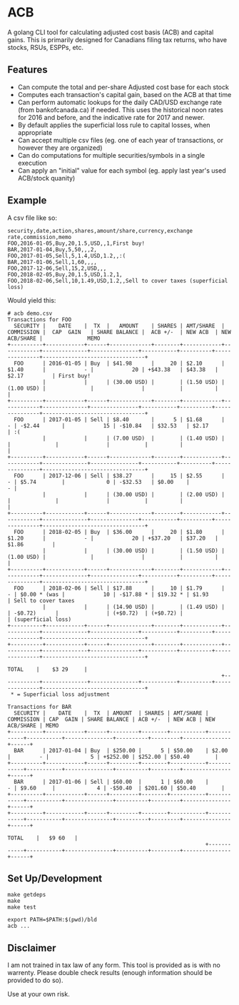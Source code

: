 # ACB

A golang CLI tool for calculating adjusted cost basis (ACB) and capital gains.
This is primarily designed for Canadians filing tax returns, who have stocks, RSUs, ESPPs, etc.

## Features
- Can compute the total and per-share Adjusted cost base for each stock
- Computes each transaction's capital gain, based on the ACB at that time
- Can perform automatic lookups for the daily CAD/USD exchange rate (from bankofcanada.ca) if needed. This uses the historical noon rates for 2016 and before, and the indicative rate for 2017 and newer.
- By default applies the superficial loss rule to capital losses, when appropriate
- Can accept multiple csv files (eg. one of each year of transactions, or however they are organized)
- Can do computations for multiple securities/symbols in a single execution
- Can apply an "initial" value for each symbol (eg. apply last year's used ACB/stock quanity)

## Example

A csv file like so:
```
security,date,action,shares,amount/share,currency,exchange rate,commission,memo
FOO,2016-01-05,Buy,20,1.5,USD,,1,First buy!
BAR,2017-01-04,Buy,5,50,,,2,
FOO,2017-01-05,Sell,5,1.4,USD,1.2,,:(
BAR,2017-01-06,Sell,1,60,,,,
FOO,2017-12-06,Sell,15,2,USD,,,
FOO,2018-02-05,Buy,20,1.5,USD,1.2,1,
FOO,2018-02-06,Sell,10,1.49,USD,1.2,,Sell to cover taxes (superficial loss)
```
Would yield this:
```
# acb demo.csv
Transactions for FOO
  SECURITY |    DATE    |  TX  |   AMOUNT    | SHARES | AMT/SHARE  | COMMISSION |  CAP  GAIN   | SHARE BALANCE |  ACB +/-  | NEW ACB  | NEW ACB/SHARE |              MEMO
+----------+------------+------+-------------+--------+------------+------------+--------------+---------------+-----------+----------+---------------+--------------------------------+
  FOO      | 2016-01-05 | Buy  | $41.98      |     20 | $2.10      | $1.40      |            - |            20 | +$43.38   | $43.38   | $2.17         | First buy!
           |            |      | (30.00 USD) |        | (1.50 USD) | (1.00 USD) |              |               |           |          |               |
+----------+------------+------+-------------+--------+------------+------------+--------------+---------------+-----------+----------+---------------+--------------------------------+
  FOO      | 2017-01-05 | Sell | $8.40       |      5 | $1.68      |          - | -$2.44       |            15 | -$10.84   | $32.53   | $2.17         | :(
           |            |      | (7.00 USD)  |        | (1.40 USD) |            |              |               |           |          |               |
+----------+------------+------+-------------+--------+------------+------------+--------------+---------------+-----------+----------+---------------+--------------------------------+
  FOO      | 2017-12-06 | Sell | $38.27      |     15 | $2.55      |          - | $5.74        |             0 | -$32.53   | $0.00    |             - |
           |            |      | (30.00 USD) |        | (2.00 USD) |            |              |               |           |          |               |
+----------+------------+------+-------------+--------+------------+------------+--------------+---------------+-----------+----------+---------------+--------------------------------+
  FOO      | 2018-02-05 | Buy  | $36.00      |     20 | $1.80      | $1.20      |            - |            20 | +$37.20   | $37.20   | $1.86         |
           |            |      | (30.00 USD) |        | (1.50 USD) | (1.00 USD) |              |               |           |          |               |
+----------+------------+------+-------------+--------+------------+------------+--------------+---------------+-----------+----------+---------------+--------------------------------+
  FOO      | 2018-02-06 | Sell | $17.88      |     10 | $1.79      |          - | $0.00 * (was |            10 | -$17.88 * | $19.32 * | $1.93         | Sell to cover taxes
           |            |      | (14.90 USD) |        | (1.49 USD) |            | -$0.72)      |               | (+$0.72)  | (+$0.72) |               | (superficial loss)
+----------+------------+------+-------------+--------+------------+------------+--------------+---------------+-----------+----------+---------------+--------------------------------+
+----------+------------+------+-------------+--------+------------+------------+--------------+---------------+-----------+----------+---------------+--------------------------------+
                                                                       TOTAL    |    $3 29     |
                                                                   +------------+--------------+---------------+-----------+----------+---------------+--------------------------------+
 * = Superficial loss adjustment

Transactions for BAR
  SECURITY |    DATE    |  TX  | AMOUNT  | SHARES | AMT/SHARE | COMMISSION | CAP  GAIN | SHARE BALANCE | ACB +/-  | NEW ACB | NEW ACB/SHARE | MEMO
+----------+------------+------+---------+--------+-----------+------------+-----------+---------------+----------+---------+---------------+------+
  BAR      | 2017-01-04 | Buy  | $250.00 |      5 | $50.00    | $2.00      |         - |             5 | +$252.00 | $252.00 | $50.40        |
+----------+------------+------+---------+--------+-----------+------------+-----------+---------------+----------+---------+---------------+------+
  BAR      | 2017-01-06 | Sell | $60.00  |      1 | $60.00    |          - | $9.60     |             4 | -$50.40  | $201.60 | $50.40        |
+----------+------------+------+---------+--------+-----------+------------+-----------+---------------+----------+---------+---------------+------+
+----------+------------+------+---------+--------+-----------+------------+-----------+---------------+----------+---------+---------------+------+
                                                                  TOTAL    |   $9 60   |
                                                              +------------+-----------+---------------+----------+---------+---------------+------+
```

## Set Up/Development
```
make getdeps
make
make test

export PATH=$PATH:$(pwd)/bld
acb ...
```

## Disclaimer
I am not trained in tax law of any form. This tool is provided as is with no
warrenty. Please double check results (enough information should be provided
to do so).

Use at your own risk.

